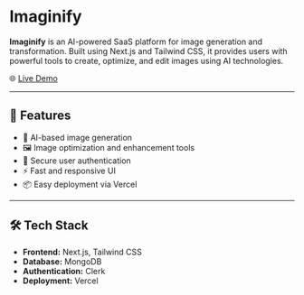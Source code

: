 # Imaginify

**Imaginify** is an AI-powered SaaS platform for image generation and transformation. Built using Next.js and Tailwind CSS, it provides users with powerful tools to create, optimize, and edit images using AI technologies.

🌐 [Live Demo](https://imaginify-pi-three.vercel.app)

---

## 🚀 Features

- 🎨 AI-based image generation
- 🖼️ Image optimization and enhancement tools
- 🔐 Secure user authentication
- ⚡ Fast and responsive UI
- 📦 Easy deployment via Vercel

---

## 🛠️ Tech Stack

- **Frontend:** Next.js, Tailwind CSS
- **Database:** MongoDB
- **Authentication:** Clerk
- **Deployment:** Vercel

